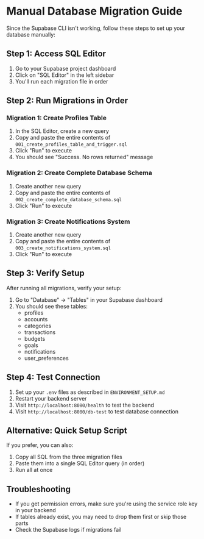 # Manual Database Migration Guide

Since the Supabase CLI isn't working, follow these steps to set up your database manually:

## Step 1: Access SQL Editor
1. Go to your Supabase project dashboard
2. Click on "SQL Editor" in the left sidebar
3. You'll run each migration file in order

## Step 2: Run Migrations in Order

### Migration 1: Create Profiles Table
1. In the SQL Editor, create a new query
2. Copy and paste the entire contents of `001_create_profiles_table_and_trigger.sql`
3. Click "Run" to execute
4. You should see "Success. No rows returned" message

### Migration 2: Create Complete Database Schema  
1. Create another new query
2. Copy and paste the entire contents of `002_create_complete_database_schema.sql`
3. Click "Run" to execute

### Migration 3: Create Notifications System
1. Create another new query  
2. Copy and paste the entire contents of `003_create_notifications_system.sql`
3. Click "Run" to execute

## Step 3: Verify Setup
After running all migrations, verify your setup:

1. Go to "Database" → "Tables" in your Supabase dashboard
2. You should see these tables:
   - profiles
   - accounts
   - categories
   - transactions
   - budgets
   - goals
   - notifications
   - user_preferences

## Step 4: Test Connection
1. Set up your `.env` files as described in `ENVIRONMENT_SETUP.md`
2. Restart your backend server
3. Visit `http://localhost:8080/health` to test the backend
4. Visit `http://localhost:8080/db-test` to test database connection

## Alternative: Quick Setup Script
If you prefer, you can also:
1. Copy all SQL from the three migration files
2. Paste them into a single SQL Editor query (in order)
3. Run all at once

## Troubleshooting
- If you get permission errors, make sure you're using the service role key in your backend
- If tables already exist, you may need to drop them first or skip those parts
- Check the Supabase logs if migrations fail 